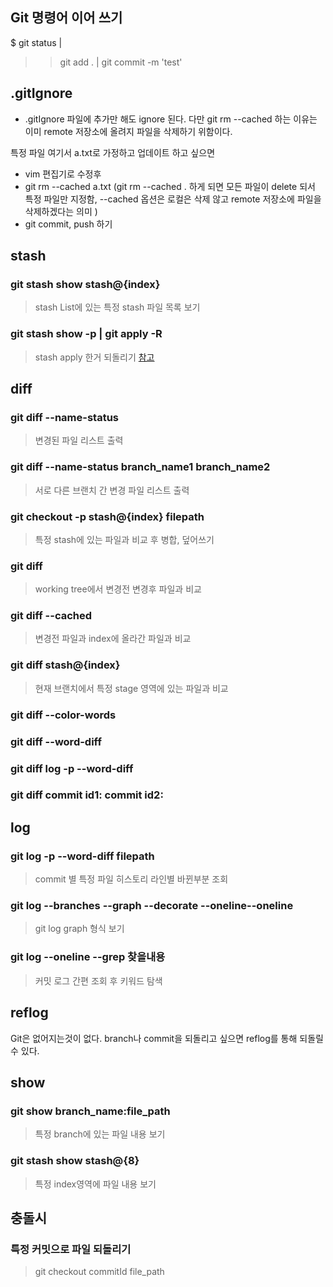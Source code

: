 ## Git 명령어 이어 쓰기
$ git status |
>   > git add . |
>   > git commit -m 'test'


## .gitIgnore
- .gitIgnore 파일에 추가만 해도 ignore 된다. 다만 git rm --cached 하는 이유는 이미 remote 저장소에 올려지 파일을 삭제하기 위함이다.

특정 파일 여기서 a.txt로 가정하고 업데이트 하고 싶으면
- vim 편집기로 수정후
- git rm --cached a.txt (git rm --cached . 하게 되면 모든 파일이 delete 되서 특정 파일만 지정함, --cached 옵션은 로컬은 삭제 않고 remote 저장소에 파일을 삭제하겠다는 의미 )
- git commit, push 하기


## stash
### git stash show stash@{index}
> stash List에 있는 특정 stash 파일 목록 보기

### git stash show -p | git apply -R 
> stash apply 한거 되돌리기 [참고](https://goo.gl/6tVzeY)


## diff

### git diff --name-status 
> 변경된 파일 리스트 출력

### git diff --name-status branch_name1 branch_name2 
> 서로 다른 브랜치 간 변경 파일 리스트 출력

### git checkout -p stash@{index} filepath
> 특정 stash에 있는 파일과 비교 후 병합, 덮어쓰기

### git diff
> working tree에서 변경전 변경후 파일과 비교

### git diff --cached
> 변경전 파일과 index에 올라간 파일과 비교

### git diff stash@{index}
> 현재 브랜치에서 특정 stage 영역에 있는 파일과 비교

### git diff --color-words
### git diff --word-diff
### git diff log -p --word-diff
### git diff commit id1: commit id2:


## log

### git log -p --word-diff filepath
> commit 별 특정 파일 히스토리 라인별 바뀐부분 조회

### git log --branches --graph --decorate --oneline--oneline
> git log graph 형식 보기

### git log --oneline --grep 찾을내용
> 커밋 로그 간편 조회 후 키워드 탐색

## reflog
Git은 없어지는것이 없다. branch나 commit을 되돌리고 싶으면 reflog를 통해 되돌릴 수 있다.

## show

### git show branch_name:file_path
> 특정 branch에 있는 파일 내용 보기

### git stash show stash@{8}
> 특정 index영역에 파일 내용 보기

## 충돌시

### 특정 커밋으로 파일 되돌리기
> git checkout commitId file_path

